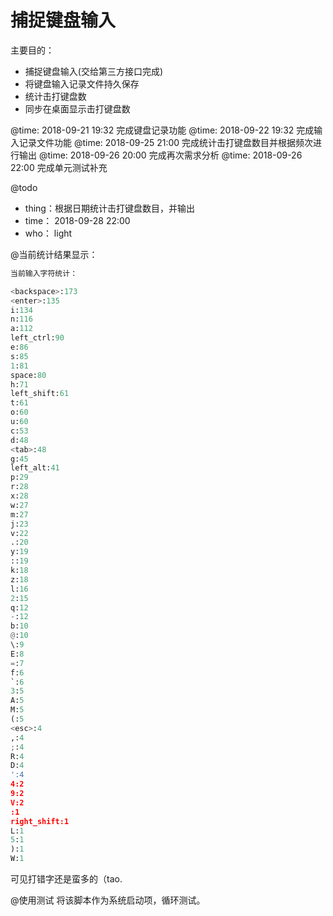 # 捕捉键盘输入

主要目的：
- 捕捉键盘输入(交给第三方接口完成)
- 将键盘输入记录文件持久保存
- 统计击打键盘数
- 同步在桌面显示击打键盘数


@time: 2018-09-21 19:32  完成键盘记录功能
@time: 2018-09-22 19:32  完成输入记录文件功能
@time: 2018-09-25 21:00  完成统计击打键盘数目并根据频次进行输出
@time: 2018-09-26 20:00  完成再次需求分析
@time: 2018-09-26 22:00  完成单元测试补充

@todo
- thing：根据日期统计击打键盘数目，并输出
- time： 2018-09-28 22:00
- who： light


@当前统计结果显示：

```python
当前输入字符统计：

<backspace>:173
<enter>:135
i:134
n:116
a:112
left_ctrl:90
e:86
s:85
1:81
space:80
h:71
left_shift:61
t:61
o:60
u:60
c:53
d:48
<tab>:48
g:45
left_alt:41
p:29
r:28
x:28
w:27
m:27
j:23
v:22
.:20
y:19
::19
k:18
z:18
l:16
2:15
q:12
-:12
b:10
@:10
\:9
E:8
=:7
f:6
`:6
3:5
A:5
M:5
(:5
<esc>:4
,:4
;:4
R:4
D:4
':4
4:2
9:2
V:2
:1
right_shift:1
L:1
5:1
):1
W:1
```

可见打错字还是蛮多的（tao.

@使用测试
将该脚本作为系统启动项，循环测试。